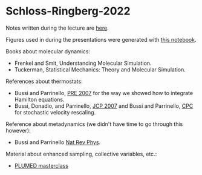 # Schloss-Ringberg-2022

Notes written during the lecture are [here](./Lecture.pdf).

Figures used in during the presentations were generated with [this notebook](./Figures.ipynb).

Books about molecular dynamics:
- Frenkel and Smit, Understanding Molecular Simulation.
- Tuckerman, Statistical Mechanics: Theory and Molecular Simulation.

References about thermostats:
- Bussi and Parrinello, [PRE 2007](https://doi.org/10.1103/PhysRevE.75.056707) for the way we showed how to integrate Hamilton equations.
- Bussi, Donadio, and Parrinello, [JCP 2007](https://doi.org/10.1063/1.2408420)
  and Bussi and Parrinello, [CPC](https://doi.org/10.1016/j.cpc.2008.01.006) for stochastic velocity rescaling.

Reference about metadynamics (we didn't have time to go through this however):
- Bussi and Parrinello [Nat Rev Phys](https://doi.org/10.1038/s42254-020-0153-0).

Material about enhanced sampling, collective variables, etc.:
- [PLUMED masterclass](https://www.plumed.org/masterclass)
